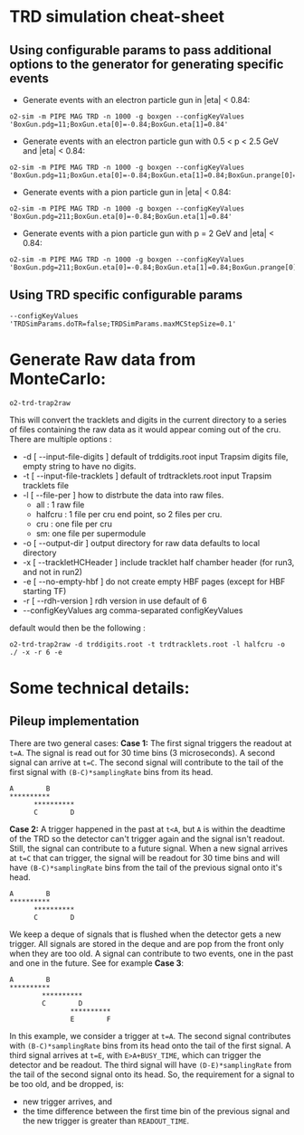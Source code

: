 <!-- doxy
\page refDetectorsTRDsimulation simulation
/doxy -->

# TRD simulation cheat-sheet
## Using configurable params to pass additional options to the generator for generating specific events
- Generate events with an electron particle gun in |eta| < 0.84:
```
o2-sim -m PIPE MAG TRD -n 1000 -g boxgen --configKeyValues 'BoxGun.pdg=11;BoxGun.eta[0]=-0.84;BoxGun.eta[1]=0.84'
```
- Generate events with an electron particle gun with 0.5 < p < 2.5 GeV and |eta| < 0.84:
```
o2-sim -m PIPE MAG TRD -n 1000 -g boxgen --configKeyValues 'BoxGun.pdg=11;BoxGun.eta[0]=-0.84;BoxGun.eta[1]=0.84;BoxGun.prange[0]=0.5;BoxGun.prange[1]=2.5'
```
- Generate events with a pion particle gun in |eta| < 0.84:
```
o2-sim -m PIPE MAG TRD -n 1000 -g boxgen --configKeyValues 'BoxGun.pdg=211;BoxGun.eta[0]=-0.84;BoxGun.eta[1]=0.84'
```
- Generate events with a pion particle gun with p = 2 GeV and |eta| < 0.84:
```
o2-sim -m PIPE MAG TRD -n 1000 -g boxgen --configKeyValues 'BoxGun.pdg=211;BoxGun.eta[0]=-0.84;BoxGun.eta[1]=0.84;BoxGun.prange[0]=2;BoxGun.prange[1]=2'
```
## Using TRD specific configurable params
```
--configKeyValues 'TRDSimParams.doTR=false;TRDSimParams.maxMCStepSize=0.1'
```

# Generate Raw data from MonteCarlo:

```
o2-trd-trap2raw
```
This will convert the tracklets and digits in the current directory to a series of files containing the raw data as it would appear coming out of the cru.
There are multiple options :
- -d [ --input-file-digits ] default of trddigits.root
                                        input Trapsim digits file, empty string to have no digits.
- -t [ --input-file-tracklets ] default of trdtracklets.root
                                        input Trapsim tracklets file
-   -l [ --file-per ] how to distrbute the data into raw files.
    - all : 1 raw file
    - halfcru : 1 file per cru end point, so 2 files per cru.
    - cru : one file per cru
    - sm: one file per supermodule
-  -o [ --output-dir ]  output directory for raw data defaults to local directory
-  -x [ --trackletHCHeader ] include tracklet half chamber header (for run3, and not in run2)
-  -e [ --no-empty-hbf ] do not create empty HBF pages (except for HBF starting TF)
-  -r [ --rdh-version ] rdh version in use default of 6
-  --configKeyValues arg                 comma-separated configKeyValues

default would then be the following :
```
o2-trd-trap2raw -d trddigits.root -t trdtracklets.root -l halfcru -o ./ -x -r 6 -e
```

# Some technical details:
## Pileup implementation
There are two general cases:
**Case 1:** The first signal triggers the readout at `t=A`. The signal is read out for 30 time bins (3 microseconds). A second signal can arrive at `t=C`. The second signal will contribute to the tail of the first signal with `(B-C)*samplingRate` bins from its head.
```
A        B
**********
      **********
      C        D
```
**Case 2:** A trigger happened in the past at `t<A`, but `A` is within the deadtime of the TRD so the detector can't trigger again and the signal isn't readout. Still, the signal can contribute to a future signal. When a new signal arrives at `t=C` that can trigger, the signal will be readout for 30 time bins and will have `(B-C)*samplingRate` bins from the tail of the previous signal onto it's head.
```
A        B
**********
      **********
      C        D
```
We keep a deque of signals that is flushed when the detector gets a new trigger. All signals are stored in the deque and are pop from the front only when they are too old. A signal can contribute to two events, one in the past and one in the future. See for example **Case 3**:
```
A        B
**********
        **********
        C        D
               **********
               E        F
```
In this example, we consider a trigger at `t=A`. The second signal contributes with `(B-C)*samplingRate` bins from its head onto the tail of the first signal. A third signal arrives at `t=E`, with `E>A+BUSY_TIME`, which can trigger the detector and be readout. The third signal will have `(D-E)*samplingRate` from the tail of the second signal onto its head. So, the requirement for a signal to be too old, and be dropped, is:
- new trigger arrives, and
- the time difference between the first time bin of the previous signal and the new trigger is greater than `READOUT_TIME`.
